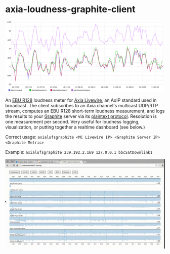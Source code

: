 axia-loudness-graphite-client
=============================
<img src = "example.png"></img>

An <a href = "https://tech.ebu.ch/docs/events/ibc11-ebutechnical/presentations/ibc11_10things_r128.pdf">EBU R128</a> loudness meter for <a href = "http://www.axiaaudio.com/livewire">Axia Livewire</a>, an AoIP standard used in broadcast. The client subscribes to an Axia channel's multicast UDP/RTP stream, computes an EBU R128 short-term loudness measurement, and logs the results to your <a href = "http://graphite.readthedocs.org/en/latest/overview.html">Graphite</a> server via its <a href = "http://graphite.readthedocs.org/en/latest/feeding-carbon.html#the-plaintext-protocol">plaintext protocol</a>. Resolution is one measurement per second.  Very useful for loudness logging, visualization, or putting together a realtime dashboard (see below.)

Correct usage: `axialufsgraphite <MC Livewire IP> <Graphite Server IP> <Graphite Metric>`

Example: `axialufsgraphite 239.192.2.169 127.0.0.1 bbcSatDownlink1`

<img src = "dashboard.gif"></img>
